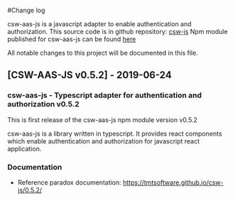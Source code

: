#Change log

csw-aas-js is a javascript adapter to enable authentication and authorization. 
This source code is in github repository: [csw-js](https://github.com/tmtsoftware/csw-js)
Npm module published for csw-aas-js can be found [here](https://www.npmjs.com/package/csw-aas-js)

All notable changes to this project will be documented in this file.
 
## [CSW-AAS-JS v0.5.2] - 2019-06-24

### csw-aas-js - Typescript adapter for authentication and authorization v0.5.2

This is first release of the csw-aas-js npm module version v0.5.2 

csw-aas-js is a library written in typescript. It provides react components which enable
authentication and authorization for javascript react application.

### Documentation
- Reference paradox documentation: https://tmtsoftware.github.io/csw-js/0.5.2/

